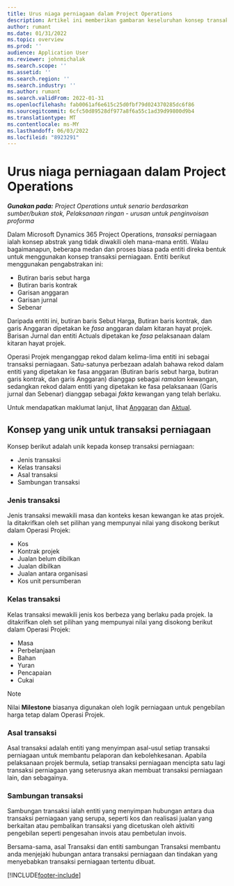 ```yaml
---
title: Urus niaga perniagaan dalam Project Operations
description: Artikel ini memberikan gambaran keseluruhan konsep transaksi perniagaan dalam Microsoft Dynamics 365 Project Operations.
author: rumant
ms.date: 01/31/2022
ms.topic: overview
ms.prod: ''
audience: Application User
ms.reviewer: johnmichalak
ms.search.scope: ''
ms.assetid: ''
ms.search.region: ''
ms.search.industry: ''
ms.author: rumant
ms.search.validFrom: 2022-01-31
ms.openlocfilehash: fab0061af6e615c25d0fbf79d024370285dc6f86
ms.sourcegitcommit: 6cfc50d89528df977a8f6a55c1ad39d99800d9b4
ms.translationtype: MT
ms.contentlocale: ms-MY
ms.lasthandoff: 06/03/2022
ms.locfileid: "8923291"
---
```

# <a name="business-transactions-in-project-operations"></a>Urus niaga perniagaan dalam Project Operations

_**Gunakan pada:** Project Operations untuk senario berdasarkan sumber/bukan stok, Pelaksanaan ringan - urusan untuk penginvoisan proforma_

Dalam Microsoft Dynamics 365 Project Operations, *transaksi* perniagaan ialah konsep abstrak yang tidak diwakili oleh mana-mana entiti. Walau bagaimanapun, beberapa medan dan proses biasa pada entiti direka bentuk untuk menggunakan konsep transaksi perniagaan. Entiti berikut menggunakan pengabstrakan ini:

- Butiran baris sebut harga
- Butiran baris kontrak
- Garisan anggaran
- Garisan jurnal
- Sebenar

Daripada entiti ini, butiran baris Sebut Harga, Butiran baris kontrak, dan garis Anggaran dipetakan ke *fasa* anggaran dalam kitaran hayat projek. Barisan Jurnal dan entiti Actuals dipetakan ke *fasa* pelaksanaan dalam kitaran hayat projek.

Operasi Projek menganggap rekod dalam kelima-lima entiti ini sebagai transaksi perniagaan. Satu-satunya perbezaan adalah bahawa rekod dalam entiti yang dipetakan ke fasa anggaran (Butiran baris sebut harga, butiran garis kontrak, dan garis Anggaran) dianggap sebagai *ramalan* kewangan, sedangkan rekod dalam entiti yang dipetakan ke fasa pelaksanaan (Garis jurnal dan Sebenar) dianggap sebagai *fakta* kewangan yang telah berlaku.

Untuk mendapatkan maklumat lanjut, lihat [Anggaran](../project-management/estimating-projects-overview.md) dan [Aktual](actuals-overview.md).

## <a name="concepts-that-are-unique-to-business-transactions"></a>Konsep yang unik untuk transaksi perniagaan

Konsep berikut adalah unik kepada konsep transaksi perniagaan:

- Jenis transaksi
- Kelas transaksi
- Asal transaksi
- Sambungan transaksi

### <a name="transaction-type"></a>Jenis transaksi

Jenis transaksi mewakili masa dan konteks kesan kewangan ke atas projek. Ia ditakrifkan oleh set pilihan yang mempunyai nilai yang disokong berikut dalam Operasi Projek:

- Kos
- Kontrak projek
- Jualan belum dibilkan
- Jualan dibilkan
- Jualan antara organisasi
- Kos unit persumberan

### <a name="transaction-class"></a>Kelas transaksi

Kelas transaksi mewakili jenis kos berbeza yang berlaku pada projek. Ia ditakrifkan oleh set pilihan yang mempunyai nilai yang disokong berikut dalam Operasi Projek:

- Masa
- Perbelanjaan
- Bahan
- Yuran
- Pencapaian
- Cukai

> [!NOTE]
> Nilai **Milestone** biasanya digunakan oleh logik perniagaan untuk pengebilan harga tetap dalam Operasi Projek.

### <a name="transaction-origin"></a>Asal transaksi

Asal transaksi adalah entiti yang menyimpan asal-usul setiap transaksi perniagaan untuk membantu pelaporan dan kebolehkesanan. Apabila pelaksanaan projek bermula, setiap transaksi perniagaan mencipta satu lagi transaksi perniagaan yang seterusnya akan membuat transaksi perniagaan lain, dan sebagainya.

### <a name="transaction-connection"></a>Sambungan transaksi

Sambungan transaksi ialah entiti yang menyimpan hubungan antara dua transaksi perniagaan yang serupa, seperti kos dan realisasi jualan yang berkaitan atau pembalikan transaksi yang dicetuskan oleh aktiviti pengebilan seperti pengesahan invois atau pembetulan invois.

Bersama-sama, asal Transaksi dan entiti sambungan Transaksi membantu anda menjejaki hubungan antara transaksi perniagaan dan tindakan yang menyebabkan transaksi perniagaan tertentu dibuat.

[!INCLUDE[footer-include](../includes/footer-banner.md)]
